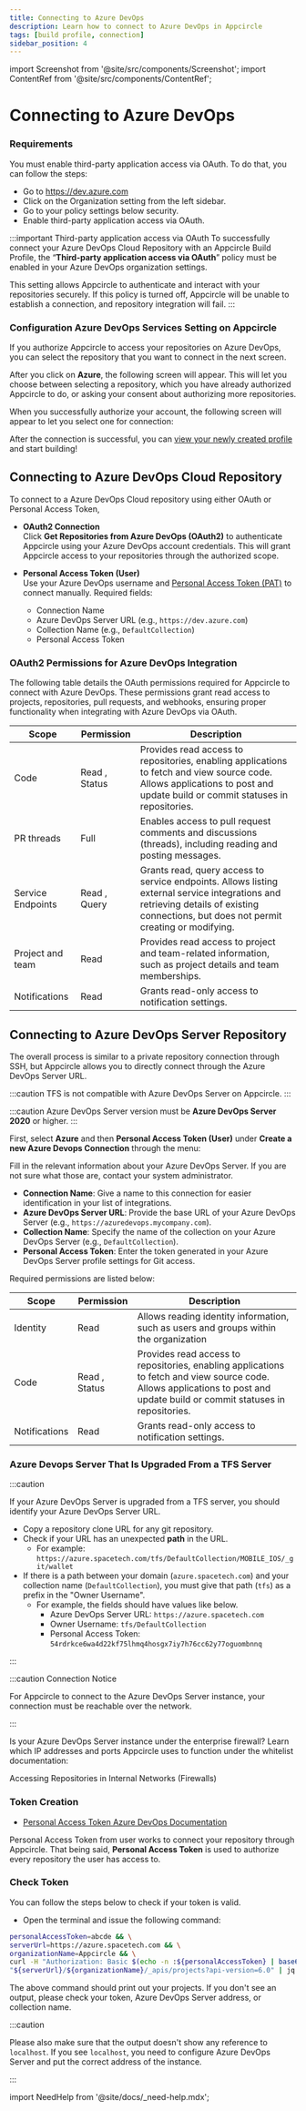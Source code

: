 ```yaml
---
title: Connecting to Azure DevOps
description: Learn how to connect to Azure DevOps in Appcircle
tags: [build profile, connection]
sidebar_position: 4
---
```


import Screenshot from '@site/src/components/Screenshot';
import ContentRef from '@site/src/components/ContentRef';

# Connecting to Azure DevOps

### Requirements

You must enable third-party application access via OAuth. To do that, you can follow the steps:

- Go to https://dev.azure.com
- Click on the Organization setting from the left sidebar.
- Go to your policy settings below security.
- Enable third-party application access via OAuth.

:::important Third-party application access via OAuth
To successfully connect your Azure DevOps Cloud Repository with an Appcircle Build Profile, the “**Third-party application access via OAuth**” policy must be enabled in your Azure DevOps organization settings.

This setting allows Appcircle to authenticate and interact with your repositories securely. If this policy is turned off, Appcircle will be unable to establish a connection, and repository integration will fail.
:::

<Screenshot url='https://cdn.appcircle.io/docs/assets/BE6017-azure.png' />

### Configuration Azure DevOps Services Setting on Appcircle

If you authorize Appcircle to access your repositories on Azure DevOps, you can select the repository that you want to connect in the next screen.

<Screenshot url='https://cdn.appcircle.io/docs/assets/BE5278-repoconnect1.png' />

After you click on **Azure**, the following screen will appear. This will let you choose between selecting a repository, which you have already authorized Appcircle to do, or asking your consent about authorizing more repositories.

<Screenshot url='https://cdn.appcircle.io/docs/assets/BE6369-azure2.png' />

When you successfully authorize your account, the following screen will appear to let you select one for connection:

<Screenshot url='https://cdn.appcircle.io/docs/assets/connect-repository-bitbucket-gitlab.png' />

After the connection is successful, you can [view your newly created profile](/build/build-process-management/profile-creation#profile-listing) and start building!

## Connecting to Azure DevOps Cloud Repository

To connect to a Azure DevOps Cloud repository using either OAuth or Personal Access Token,

- **OAuth2 Connection**  
  Click **Get Repositories from Azure DevOps (OAuth2)** to authenticate Appcircle using your Azure DevOps account credentials. This will grant Appcircle access to your repositories through the authorized scope.

- **Personal Access Token (User)**  
  Use your Azure DevOps username and [Personal Access Token (PAT)](https://learn.microsoft.com/en-us/azure/devops/organizations/accounts/use-personal-access-tokens-to-authenticate?view=azure-devops) to connect manually. Required fields:

  - Connection Name
  - Azure DevOps Server URL (e.g., `https://dev.azure.com`)
  - Collection Name (e.g., `DefaultCollection`)
  - Personal Access Token

<Screenshot url='https://cdn.appcircle.io/docs/assets/BE6369-azure3.png' />

### OAuth2 Permissions for Azure DevOps Integration

The following table details the OAuth permissions required for Appcircle to connect with Azure DevOps. These permissions grant read access to projects, repositories, pull requests, and webhooks, ensuring proper functionality when integrating with Azure DevOps via OAuth. 

| Scope            | Permission        | Description                                                                                                                                                                            |
|------------------|-------------------|----------------------------------------------------------------------------------------------------------------------------------------------------------------------------------------|
| Code             | Read , Status     | Provides read access to repositories, enabling applications to fetch and view source code. Allows applications to post and update build or commit statuses in repositories.            |
| PR threads       | Full              | Enables access to pull request comments and discussions (threads), including reading and posting messages.                                                                             |
| Service Endpoints| Read , Query      | Grants read, query access to service endpoints. Allows listing external service integrations and retrieving details of existing connections, but does not permit creating or modifying.|
| Project and team | Read              | Provides read access to project and team-related information, such as project details and team memberships.                                                                            |
| Notifications    | Read              | Grants read-only access to notification settings.                                                                                                                                      |

## Connecting to Azure DevOps Server Repository

The overall process is similar to a private repository connection through SSH, but Appcircle allows you to directly connect through the Azure DevOps Server URL.

:::caution
TFS is not compatible with Azure DevOps Server on Appcircle.
:::

:::caution
Azure DevOps Server version must be **Azure DevOps Server 2020** or higher.
:::

First, select **Azure** and then **Personal Access Token (User)** under **Create a new Azure Devops Connection** through the menu:

<Screenshot url='https://cdn.appcircle.io/docs/assets/BE6369-azure2.png' />

Fill in the relevant information about your Azure DevOps Server. If you are not sure what those are, contact your system administrator.

<Screenshot url='https://cdn.appcircle.io/docs/assets/BE6369-azure.png' />

- **Connection Name**: Give a name to this connection for easier identification in your list of integrations.
- **Azure DevOps Server URL**: Provide the base URL of your Azure DevOps Server (e.g., `https://azuredevops.mycompany.com`).
- **Collection Name**: Specify the name of the collection on your Azure DevOps Server (e.g., `DefaultCollection`).
- **Personal Access Token**: Enter the token generated in your Azure DevOps Server profile settings for Git access.

Required permissions are listed below:

| Scope            | Permission        | Description                                                                                                                                                                |
|------------------|-------------------|----------------------------------------------------------------------------------------------------------------------------------------------------------------------------|
| Identity         | Read              | Allows reading identity information, such as users and groups within the organization                                                                                      |
| Code             | Read , Status     | Provides read access to repositories, enabling applications to fetch and view source code. Allows applications to post and update build or commit statuses in repositories.|
| Notifications    | Read              | Grants read-only access to notification settings.                                                                                                                          |

### Azure Devops Server That Is Upgraded From a TFS Server

:::caution

If your Azure DevOps Server is upgraded from a TFS server, you should identify your Azure DevOps Server URL.

- Copy a repository clone URL for any git repository.
- Check if your URL has an unexpected **path** in the URL.
  - For example: `https://azure.spacetech.com/tfs/DefaultCollection/MOBILE_IOS/_git/wallet`
- If there is a path between your domain (`azure.spacetech.com`) and your collection name (`DefaultCollection`), you must give that path (`tfs`) as a prefix in the "Owner Username".
  - For example, the fields should have values like below.
    - Azure DevOps Server URL: `https://azure.spacetech.com`
    - Owner Username: `tfs/DefaultCollection`
    - Personal Access Token: `54rdrkce6wa4d22kf75lhmq4hosgx7iy7h76cc62y77oguombnnq`

:::

:::caution Connection Notice

For Appcircle to connect to the Azure DevOps Server instance, your connection must be reachable over the network.

:::

Is your Azure DevOps Server instance under the enterprise firewall? Learn which IP addresses and ports Appcircle uses to function under the whitelist documentation:

<ContentRef url="/build/manage-the-connections/accessing-repositories-in-internal-networks-firewalls">
Accessing Repositories in Internal Networks (Firewalls)
</ContentRef>

### Token Creation

- [Personal Access Token Azure DevOps Documentation](https://learn.microsoft.com/en-us/azure/devops/organizations/accounts/use-personal-access-tokens-to-authenticate?view=azure-devops&tabs=Windows)

Personal Access Token from user works to connect your repository through Appcircle. That being said, **Personal Access Token** is used to authorize every repository the user has access to.

### Check Token

You can follow the steps below to check if your token is valid.

- Open the terminal and issue the following command:

```bash
personalAccessToken=abcde && \
serverUrl=https://azure.spacetech.com && \
organizationName=Appcircle && \
curl -H "Authorization: Basic $(echo -n :${personalAccessToken} | base64)" \
"${serverUrl}/${organizationName}/_apis/projects?api-version=6.0" | jq
```

The above command should print out your projects. If you don't see an output, please check your token, Azure DevOps Server address, or collection name.

:::caution

Please also make sure that the output doesn't show any reference to `localhost`. If you see `localhost`, you need to configure Azure DevOps Server and put the correct address of the instance.

:::

import NeedHelp from '@site/docs/\_need-help.mdx';

<NeedHelp />
